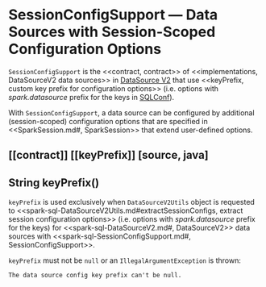 # SessionConfigSupport &mdash; Data Sources with Session-Scoped Configuration Options

`SessionConfigSupport` is the <<contract, contract>> of <<implementations, DataSourceV2 data sources>> in [DataSource V2](new-and-noteworthy/datasource-v2.md) that use <<keyPrefix, custom key prefix for configuration options>> (i.e. options with *spark.datasource* prefix for the keys in [SQLConf](SQLConf.md)).

With `SessionConfigSupport`, a data source can be configured by additional (session-scoped) configuration options that are specified in <<SparkSession.md#, SparkSession>> that extend user-defined options.

[[contract]]
[[keyPrefix]]
[source, java]
----
String keyPrefix()
----

`keyPrefix` is used exclusively when `DataSourceV2Utils` object is requested to <<spark-sql-DataSourceV2Utils.md#extractSessionConfigs, extract session configuration options>> (i.e. options with *spark.datasource* prefix for the keys) for <<spark-sql-DataSourceV2.md#, DataSourceV2>> data sources with <<spark-sql-SessionConfigSupport.md#, SessionConfigSupport>>.

`keyPrefix` must not be `null` or an `IllegalArgumentException` is thrown:

```
The data source config key prefix can't be null.
```
